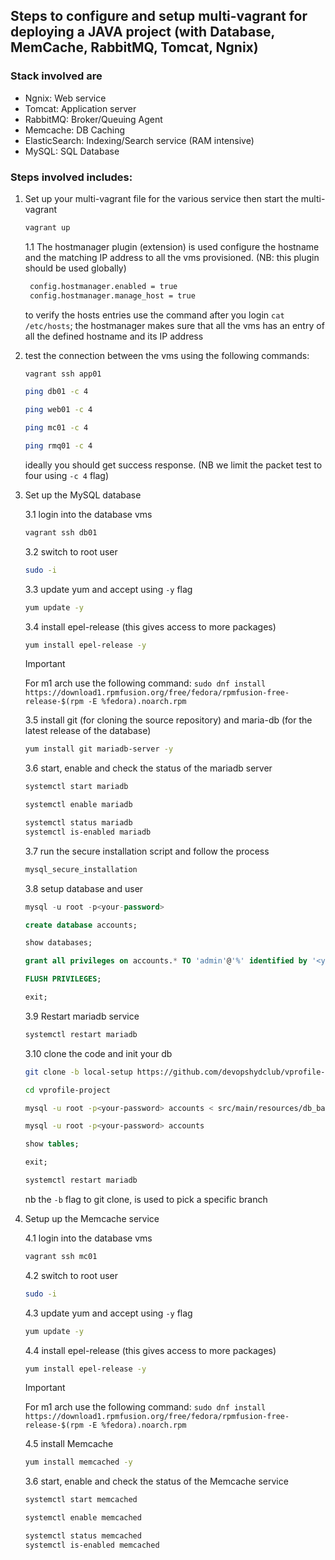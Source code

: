 ## Steps to configure and setup multi-vagrant for deploying a JAVA project (with Database, MemCache, RabbitMQ, Tomcat, Ngnix)

### Stack involved are

- Ngnix: Web service
- Tomcat: Application server
- RabbitMQ: Broker/Queuing Agent
- Memcache: DB Caching
- ElasticSearch: Indexing/Search service (RAM intensive)
- MySQL: SQL Database

### Steps involved includes:

1. Set up your multi-vagrant file for the various service then start the multi-vagrant

    ```bash
    vagrant up
    ```

    1.1 The hostmanager plugin (extension) is used configure the hostname and the matching IP address to all the vms provisioned. (NB: this plugin should be used globally)

    ```bash
     config.hostmanager.enabled = true 
     config.hostmanager.manage_host = true
    ```

    to verify the hosts entries use the command after you login `cat /etc/hosts`; the hostmanager makes sure that all the vms has an entry of all the defined hostname and its IP address

2. test the connection between the vms using the following commands:

    ```bash
    vagrant ssh app01

    ping db01 -c 4

    ping web01 -c 4
    
    ping mc01 -c 4

    ping rmq01 -c 4
    ```

    ideally you should get success response. (NB we limit the packet test to four using `-c 4` flag)

3. Set up the MySQL database

    3.1 login into the database vms

    ```bash
    vagrant ssh db01
    ```

    3.2 switch to root user

    ```bash
    sudo -i
    ```

    3.3 update yum and accept using `-y` flag

    ```bash
    yum update -y
    ```

    3.4 install epel-release (this gives access to more packages)

    ```bash
    yum install epel-release -y
    ```

    > [!IMPORTANT]
    > For m1 arch use the following command: `sudo dnf install https://download1.rpmfusion.org/free/fedora/rpmfusion-free-release-$(rpm -E %fedora).noarch.rpm`

    3.5 install git (for cloning the source repository) and maria-db (for the latest release of the database)

    ```bash
    yum install git mariadb-server -y
    ```

    3.6 start, enable and check the status of the mariadb server

    ```bash
    systemctl start mariadb

    systemctl enable mariadb

    systemctl status mariadb
    systemctl is-enabled mariadb
    ```

    3.7 run the secure installation script and follow the process

    ```bash
    mysql_secure_installation
    ```

    3.8 setup database and user

    ```SQL
    mysql -u root -p<your-password>

    create database accounts;

    show databases;

    grant all privileges on accounts.* TO 'admin'@'%' identified by '<your-password>';

    FLUSH PRIVILEGES;

    exit;
    ```

    3.9 Restart mariadb service

    ```bash
    systemctl restart mariadb
    ```

    3.10 clone the code and init your db

    ```bash
    git clone -b local-setup https://github.com/devopshydclub/vprofile-project.git

    cd vprofile-project

    mysql -u root -p<your-password> accounts < src/main/resources/db_backup.sql

    mysql -u root -p<your-password> accounts
    ```

    ```SQL
    show tables;

    exit;
    ```

    ```bash
    systemctl restart mariadb
    ```

    nb the `-b` flag to git clone, is used to pick a specific branch

4. Setup up the Memcache service

    4.1 login into the database vms

    ```bash
    vagrant ssh mc01
    ```

    4.2 switch to root user

    ```bash
    sudo -i
    ```

    4.3 update yum and accept using `-y` flag

    ```bash
    yum update -y
    ```

    4.4 install epel-release (this gives access to more packages)

    ```bash
    yum install epel-release -y
    ```

    > [!IMPORTANT]
    > For m1 arch use the following command: `sudo dnf install https://download1.rpmfusion.org/free/fedora/rpmfusion-free-release-$(rpm -E %fedora).noarch.rpm`

    4.5 install Memcache

    ```bash
    yum install memcached -y
    ```

    3.6 start, enable and check the status of the Memcache service

    ```bash
    systemctl start memcached

    systemctl enable memcached

    systemctl status memcached
    systemctl is-enabled memcached
    ```
